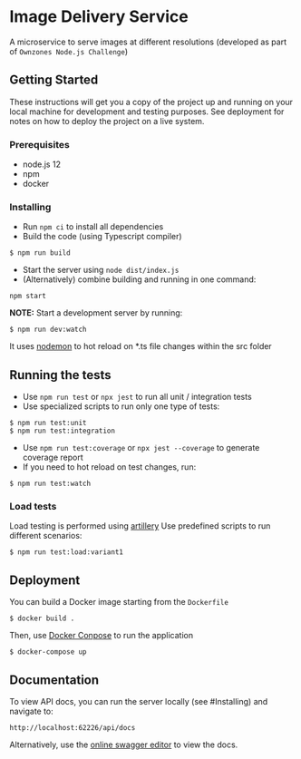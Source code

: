# Image Delivery Service

A microservice to serve images at different resolutions (developed as part of `Ownzones Node.js Challenge`)

## Getting Started

These instructions will get you a copy of the project up and running on your local machine for development and testing purposes. See deployment for notes on how to deploy the project on a live system.

### Prerequisites

* node.js 12
* npm
* docker

### Installing

* Run `npm ci` to install all dependencies
* Build the code (using Typescript compiler)
```console
$ npm run build
```
* Start the server using `node dist/index.js`
* (Alternatively) combine building and running in one command:
```console
npm start
```
<strong>NOTE:</strong> Start a development server by running:
```console
$ npm run dev:watch
```
It uses [nodemon](https://nodemon.io/) to hot reload on *.ts file changes within the src folder

## Running the tests

* Use `npm run test` or `npx jest` to run all unit / integration tests
* Use specialized scripts to run only one type of tests:
```console
$ npm run test:unit
$ npm run test:integration
```
* Use `npm run test:coverage` or `npx jest --coverage` to generate coverage report
* If you need to hot reload on test changes, run:
```console
$ npm run test:watch
```

### Load tests

Load testing is performed using [artillery](https://artillery.io/docs/)
Use predefined scripts to run different scenarios: 

```console
$ npm run test:load:variant1
```

## Deployment

You can build a Docker image starting from the `Dockerfile`
```console
$ docker build .
```

Then, use [Docker Conpose](https://docs.docker.com/compose/) to run the application
```console
$ docker-compose up
```

## Documentation

To view API docs, you can run the server locally (see #Installing) and navigate to:
```
http://localhost:62226/api/docs
``` 

Alternatively, use the [online swagger editor](https://editor.swagger.io/) to view the docs.
